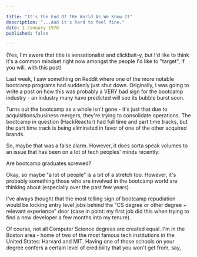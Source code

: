 ```yaml
---

title: "It's the End Of THe World As We Know It"
description: "...And it's hard to feel fine."
date: 1 January 1970
published: false

---
```


(Yes, I'm aware that title is sensationalist and clickbait-y, but I'd like to think it's a common mindset right now amongst the people I'd like to "target", if you will, with this post)

Last week, I saw something on Reddit where one of the more notable bootcamp programs had suddenly just shut down. Originally, I was going to write a post on how this was probably a VERY bad sign for the bootcamp industry - an industry many have predicted will see its bubble burst soon.

Turns out the bootcamp as a whole isn't gone - it's just that due to acquisitions/business mergers, they're trying to consolidate operations. The bootcamp in question (HackReactor) had full time and part time tracks, but the part time track is being eliminated in favor of one of the other acquired brands.

So, maybe that was a false alarm. However, it does sorta speak volumes to an issue that has been on a lot of tech peoples' minds recently:

Are bootcamp graduates screwed?

Okay, so maybe "a lot of people" is a bit of a stretch too. However, it's probably something those who are involved in the bootcamp world are thinking about (especially over the past few years).

I've always thought that the most telling sign of bootcamp repudiation would be locking entry level jobs behind the "CS degree or other degree + relevant experience" door (case in point: my first job did this when trying to find a new developer a few months into my tenure). 

Of course, not all Computer Science degrees are created equal. I'm in the Boston area - home of two of the most famous tech institutions in the United States: Harvard and MIT. Having one of those schools on your degree confers a certain level of credibiilty that you won't get from, say, 
